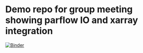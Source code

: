 # Demo repo for group meeting showing parflow IO and xarray integration

[![Binder](https://mybinder.org/badge_logo.svg)](https://mybinder.org/v2/gh/arbennett/group_meeting_feb1/HEAD)
